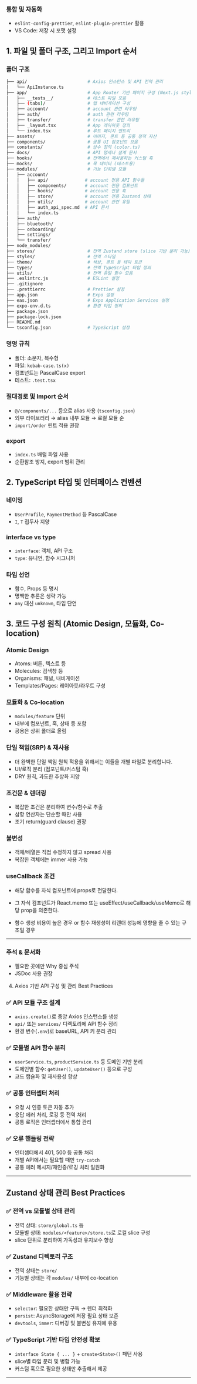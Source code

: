 ### 통합 및 자동화

- `eslint-config-prettier`, `eslint-plugin-prettier` 활용
- VS Code: 저장 시 포맷 설정

## 1. 파일 및 폴더 구조, 그리고 Import 순서

### 폴더 구조

```bash
├── api/                       # Axios 인스턴스 및 API 전역 관리
│   └── ApiInstance.ts
├── app/                       # App Router 기반 페이지 구성 (Next.js style)
│   ├── __tests__/             # 테스트 파일 모음
│   ├── (tabs)/                # 탭 네비게이션 구성
│   ├── account/               # account 관련 라우팅
│   ├── auth/                  # auth 관련 라우팅
│   ├── transfer/              # transfer 관련 라우팅
│   ├── _layout.tsx            # App 레이아웃 정의
│   └── index.tsx              # 루트 페이지 엔트리
├── assets/                    # 이미지, 폰트 등 공통 정적 자산
├── components/                # 공통 UI 컴포넌트 모음
├── constants/                 # 상수 정의 (color.ts)
├── docs/                      # API 명세나 설계 문서
├── hooks/                     # 전역에서 재사용하는 커스텀 훅
├── mocks/                     # 목 데이터 (테스트용)
├── modules/                   # 기능 단위별 모듈
│   ├── account/
│   │   ├── api/              # account 전용 API 함수들
│   │   ├── components/       # account 전용 컴포넌트
│   │   ├── hooks/            # account 전용 훅
│   │   ├── store/            # account 전용 Zustand 상태
│   │   ├── utils/            # account 관련 유틸
│   │   ├── auth_api_spec.md  # API 문서
│   │   └── index.ts
│   ├── auth/
│   ├── bluetooth/
│   ├── onboarding/
│   ├── settings/
│   └── transfer/
├── node_modules/
├── stores/                    # 전역 Zustand store (slice 기반 분리 가능)
├── styles/                    # 전역 스타일
├── theme/                     # 색상, 폰트 등 테마 토큰
├── types/                     # 전역 TypeScript 타입 정의
├── utils/                     # 전역 유틸 함수 모음
├── .eslintrc.js               # ESLint 설정
├── .gitignore
├── .prettierrc                # Prettier 설정
├── app.json                   # Expo 설정
├── eas.json                   # Expo Application Services 설정
├── expo-env.d.ts              # 환경 타입 정의
├── package.json
├── package-lock.json
├── README.md
└── tsconfig.json              # TypeScript 설정


```

### 명명 규칙

- 폴더: 소문자, 복수형
- 파일: `kebab-case.ts(x)`
- 컴포넌트는 PascalCase export
- 테스트: `.test.tsx`

### 절대경로 및 Import 순서

- `@/components/...` 등으로 alias 사용 (`tsconfig.json`)
- 외부 라이브러리 → alias 내부 모듈 → 로컬 모듈 순
- `import/order` 린트 적용 권장

### export

- `index.ts` 배럴 파일 사용
- 순환참조 방지, export 범위 관리

## 2. TypeScript 타입 및 인터페이스 컨벤션

### 네이밍

- `UserProfile`, `PaymentMethod` 등 PascalCase
- `I`, `T` 접두사 지양

### interface vs type

- `interface`: 객체, API 구조
- `type`: 유니언, 함수 시그니처

### 타입 선언

- 함수, Props 등 명시
- 명백한 추론은 생략 가능
- `any` 대신 `unknown`, 타입 단언

## 3. 코드 구성 원칙 (Atomic Design, 모듈화, Co-location)

### Atomic Design

- Atoms: 버튼, 텍스트 등
- Molecules: 검색창 등
- Organisms: 패널, 내비게이션
- Templates/Pages: 레이아웃/라우트 구성

### 모듈화 & Co-location

- `modules/feature` 단위
- 내부에 컴포넌트, 훅, 상태 등 포함
- 공용은 상위 폴더로 올림

### 단일 책임(SRP) & 재사용

- 더 완벽한 단일 책임 원칙 적용을 위해서는 이들을 개별 파일로 분리합니다.
- UI/로직 분리 (컴포넌트/커스텀 훅)
- DRY 원칙, 과도한 추상화 지양

### 조건문 & 렌더링

- 복잡한 조건은 분리하여 변수/함수로 추출
- 삼항 연산자는 단순할 때만 사용
- 조기 return(guard clause) 권장

### 불변성

- 객체/배열은 직접 수정하지 않고 spread 사용
- 복잡한 객체에는 immer 사용 가능

###  useCallback 조건

- 해당 함수를 자식 컴포넌트에 props로 전달한다.

- 그 자식 컴포넌트가 React.memo 또는 useEffect/useCallback/useMemo로 해당 prop을 의존한다.

- 함수 생성 비용이 높은 경우 or 함수 재생성이 리렌더 성능에 영향을 줄 수 있는 구조일 경우

---

### 주석 & 문서화

- 필요한 곳에만 Why 중심 주석
- JSDoc 사용 권장

4. Axios 기반 API 구성 및 관리 Best Practices

### ✅ API 모듈 구조 설계

- `axios.create()`로 중앙 Axios 인스턴스를 생성
- `api/` 또는 `services/` 디렉토리에 API 함수 정리
- 환경 변수(`.env`)로 baseURL, API 키 분리 관리

### ✅ 모듈별 API 함수 분리

- `userService.ts`, `productService.ts` 등 도메인 기반 분리
- 도메인별 함수: `getUser()`, `updateUser()` 등으로 구성
- 코드 캡슐화 및 재사용성 향상

### ✅ 공통 인터셉터 처리

- 요청 시 인증 토큰 자동 추가
- 응답 에러 처리, 로깅 등 전역 처리
- 공통 로직은 인터셉터에서 통합 관리

### ✅ 오류 핸들링 전략

- 인터셉터에서 401, 500 등 공통 처리
- 개별 API에서는 필요할 때만 `try-catch`
- 공통 에러 메시지/재인증/로깅 처리 일원화

---

## Zustand 상태 관리 Best Practices

### ✅ 전역 vs 모듈별 상태 관리

- 전역 상태: `store/global.ts` 등
- 모듈별 상태: `modules/<feature>/store.ts`로 로컬 slice 구성
- slice 단위로 분리하여 가독성과 유지보수 향상

### ✅ Zustand 디렉토리 구조

- 전역 상태는 `store/`
- 기능별 상태는 각 `modules/` 내부에 co-location

### ✅ Middleware 활용 전략

- `selector`: 필요한 상태만 구독 → 렌더 최적화
- `persist`: AsyncStorage에 저장 필요 상태 보존
- `devtools`, `immer`: 디버깅 및 불변성 유지에 유용

### ✅ TypeScript 기반 타입 안전성 확보

- `interface State { ... }` + `create<State>()` 패턴 사용
- slice별 타입 분리 및 병합 가능
- 커스텀 훅으로 필요한 상태만 추출해서 제공

---
